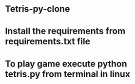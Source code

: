 # Tetris-py-clone
# Install the requirements from requirements.txt file
# To play game execute python tetris.py from terminal in linux